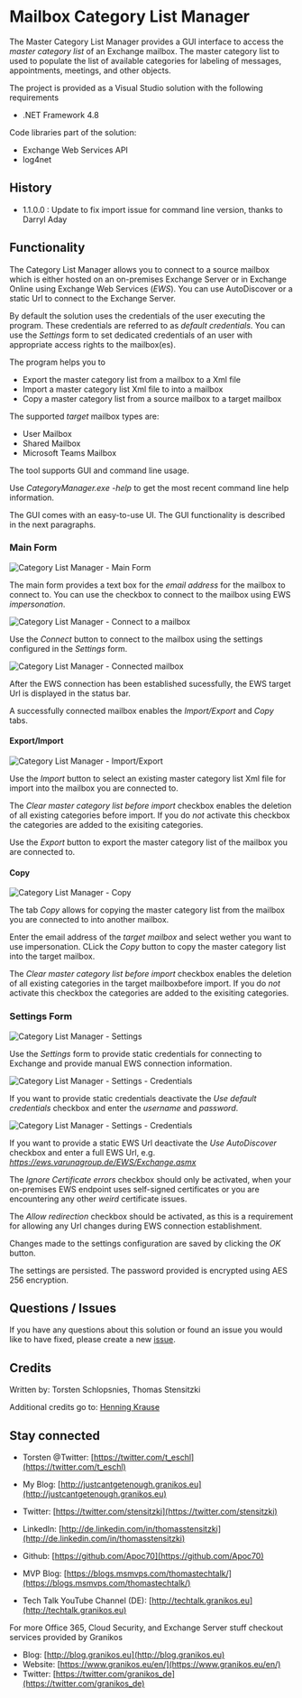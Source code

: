 # Mailbox Category List Manager

The Master Category List Manager provides a GUI interface to access the _master category list_ of an Exchange mailbox. The master category list to used to populate the list of available categories for labeling of messages, appointments, meetings, and other objects.

The project is provided as a Visual Studio solution with the following requirements

* .NET Framework 4.8

Code libraries part of the solution:

* Exchange Web Services API
* log4net

## History

* 1.1.0.0 : Update to fix import issue for command line version, thanks to Darryl Aday

## Functionality

The Category List Manager allows you to connect to a source mailbox which is either hosted on an on-premises Exchange Server or in Exchange Online using Exchange Web Services (_EWS_). You can use AutoDiscover or a static Url to connect to the Exchange Server.

By default the solution uses the credentials of the user executing the program. These credentials are referred to as _default credentials_. You can use the _Settings_ form to set dedicated credentials of an user with appropriate access rights to the mailbox(es).

The program helps you to

* Export the master category list from a mailbox to a Xml file
* Import a master category list Xml file to into a mailbox
* Copy a master category list from a source mailbox to a target mailbox

The supported _target_ mailbox types are:

* User Mailbox
* Shared Mailbox
* Microsoft Teams Mailbox

The tool supports GUI and command line usage.

Use _CategoryManager.exe -help_ to get the most recent command line help information.

The GUI comes with an easy-to-use UI. The GUI functionality is described in the next paragraphs.

### Main Form

![Category List Manager - Main Form](https://github.com/Apoc70/MailboxCategoryListManager/blob/master/DocumentationImages/01-ManageCategories-StartScreen.png)

The main form provides a text box for the _email address_ for the mailbox to connect to. You can use the checkbox to connect to the mailbox using EWS _impersonation_.

![Category List Manager - Connect to a mailbox](https://github.com/Apoc70/MailboxCategoryListManager/blob/master/DocumentationImages/03-ManageCategories-ConnectMailbox.png)

Use the _Connect_ button to connect to the mailbox using the settings configured in the _Settings_ form.

![Category List Manager - Connected mailbox](https://github.com/Apoc70/MailboxCategoryListManager/blob/master/DocumentationImages/03a-ManageCategories-ConnectedMailbox.png)

After the EWS connection has been established sucessfully, the EWS target Url is displayed in the status bar.

A successfully connected mailbox enables the _Import/Export_ and _Copy_ tabs.

#### Export/Import

![Category List Manager - Import/Export](https://github.com/Apoc70/MailboxCategoryListManager/blob/master/DocumentationImages/05-ManageCategories-Import-Export.png)

Use the _Import_ button to select an existing master category list Xml file for import into the mailbox you are connected to.

The _Clear master category list before import_ checkbox enables the deletion of all existing categories before import. If you do _not_ activate this checkbox the categories are added to the exisiting categories.

Use the _Export_ button to export the master category list of the mailbox you are connected to.

#### Copy

![Category List Manager - Copy](https://github.com/Apoc70/MailboxCategoryListManager/blob/master/DocumentationImages/04-ManageCategories-Copy.png)

The tab _Copy_ allows for copying the master category list from the mailbox you are connected to into another mailbox.

Enter the email address of the _target mailbox_ and select wether you want to use impersonation. CLick the _Copy_ button to copy the master category list into the target mailbox.

The _Clear master category list before import_ checkbox enables the deletion of all existing categories in the target mailboxbefore import. If you do _not_ activate this checkbox the categories are added to the exisiting categories.

### Settings Form

![Category List Manager - Settings](https://github.com/Apoc70/MailboxCategoryListManager/blob/master/DocumentationImages/02a-ManageCategories-Settings-Overview.png)

Use the _Settings_ form to provide static credentials for connecting to Exchange and provide manual EWS connection information.

![Category List Manager - Settings - Credentials](https://github.com/Apoc70/MailboxCategoryListManager/blob/master/DocumentationImages/02c-ManageCategories-Settings-Credentials.png)

If you want to provide static credentials deactivate the _Use default credentials_ checkbox and enter the _username_ and _password_.

![Category List Manager - Settings - Credentials](https://github.com/Apoc70/MailboxCategoryListManager/blob/master/DocumentationImages/02d-ManageCategories-Settings-ConnectionSettings.png)

If you want to provide a static EWS Url deactivate the _Use AutoDiscover_ checkbox and enter a full EWS Url, e.g. _https://ews.varunagroup.de/EWS/Exchange.asmx_

The _Ignore Certificate errors_ checkbox should only be activated, when your on-premises EWS endpoint uses self-signed certificates or you are encountering any other _weird_ certificate issues.

The _Allow redirection_ checkbox should be activated, as this is a requirement for allowing any Url changes during EWS connection establishment.

Changes made to the settings configuration are saved by clicking the _OK_ button.

The settings are persisted. The password provided is encrypted using AES 256 encryption.

## Questions / Issues

If you have any questions about this solution or found an issue you would like to have fixed, please create a new [issue](https://github.com/Apoc70/MailboxCategoryListManager/issues/new).

## Credits

Written by: Torsten Schlopsnies, Thomas Stensitzki

Additional credits go to: [Henning Krause](http://www.infini-tec.de/post/2011/07/28/Working-with-the-Master-Category-List%E2%80%93EWS-edition.aspx)

## Stay connected

- Torsten @Twitter: [https://twitter.com/t_eschl](https://twitter.com/t_eschl)

- My Blog: [http://justcantgetenough.granikos.eu](http://justcantgetenough.granikos.eu)
- Twitter: [https://twitter.com/stensitzki](https://twitter.com/stensitzki)
- LinkedIn: [http://de.linkedin.com/in/thomasstensitzki](http://de.linkedin.com/in/thomasstensitzki)
- Github: [https://github.com/Apoc70](https://github.com/Apoc70)
- MVP Blog: [https://blogs.msmvps.com/thomastechtalk/](https://blogs.msmvps.com/thomastechtalk/)
- Tech Talk YouTube Channel (DE): [http://techtalk.granikos.eu](http://techtalk.granikos.eu)

For more Office 365, Cloud Security, and Exchange Server stuff checkout services provided by Granikos

- Blog: [http://blog.granikos.eu](http://blog.granikos.eu)
- Website: [https://www.granikos.eu/en/](https://www.granikos.eu/en/)
- Twitter: [https://twitter.com/granikos_de](https://twitter.com/granikos_de)